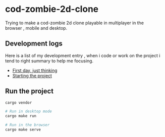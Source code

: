 
# cod-zombie-2d-clone


Trying to make a cod-zombie 2d clone playable in multiplayer in the browser , mobile and desktop.

## Development logs

Here is a list of my development entry , when i code or work on the project
i tend to right summary to help me focusing.

* [First day, just thinking](./logs/2022-04-13.md)
* [Starting the project](./logs/2022-04-14.md)

## Run the project


```bash
cargo vendor

# Run in desktop mode
cargo make run

# Run in the browser
cargo make serve

```

